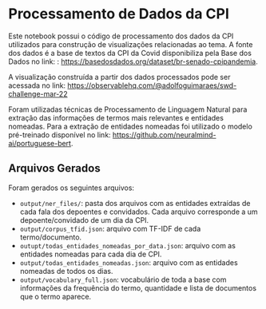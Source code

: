 # Processamento de Dados da CPI 

Este notebook possui o código de processamento dos dados da CPI utilizados para construção de visualizações relacionadas ao tema. A fonte dos dados é a base de textos da CPI da Covid disponibiliza pela Base dos Dados no link: : https://basedosdados.org/dataset/br-senado-cpipandemia.

A visualização construída a partir dos dados processados pode ser acessada no link: https://observablehq.com/@adolfoguimaraes/swd-challenge-mar-22

Foram utilizadas técnicas de Processamento de Linguagem Natural para extração das informações de termos mais relevantes e entidades nomeadas. Para a extração de entidades nomeadas foi utilizado o modelo pré-treinado disponível no link: https://github.com/neuralmind-ai/portuguese-bert.

## Arquivos Gerados 

Foram gerados os seguintes arquivos: 


* `output/ner_files/`: pasta dos arquivos com as entidades extraídas de cada fala dos depoentes e convidados. Cada arquivo corresponde a um depoente/convidado de um dia da CPI. 
* `output/corpus_tfid.json`: arquivo com TF-IDF de cada termo/documento.
* `outupt/todas_entidades_nomeadas_por_data.json`: arquivo com as entidades nomeadas para cada dia de CPI.
* `output/todas_entidades_nomeadas.json`: arquivo com as entidades nomeadas de todos os dias. 
* `output/vocabulary_full.json`: vocabulário de toda a base com informações da frequência do termo, quantidade e lista de documentos que o termo aparece.



